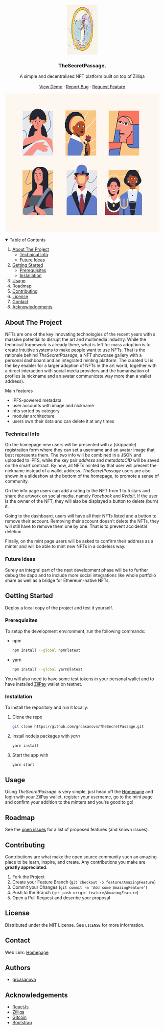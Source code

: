 <!-- MIT License>
[![Contributors][contributors-shield]][contributors-url]
[![Forks][forks-shield]][forks-url]
[![Stargazers][stars-shield]][stars-url]
[![Issues][issues-shield]][issues-url]
[![MIT License][license-shield]][license-url]

<!-- PROJECT LOGO -->
<br />
<p align="center">
  <a href="https://github.com/grcasanova/TheSecretPassage">
    <img src="images/logo.png" alt="Logo" width="100" height="162">
  </a>

  <h3 align="center">TheSecretPassage.</h3>

  <p align="center">
  A simple and decentralised NFT platform built on top of Zilliqa<br />
    <br />
    <a href="https://grcasanova.github.io/TheSecretPassage">View Demo</a>
    ·
    <a href="https://github.com/grcasanova/TheSecretPassage/BUG-TEMPLATE.md">Report Bug</a>
    ·
    <a href="https://github.com/grcasanova/TheSecretPassage/FEATURE-REQUEST.md">Request Feature</a>
  </p>
</p>

<p align="center">
  <img src="images/cover.png" alt="cover" width="600" height="450">
</p>

<!-- TABLE OF CONTENTS -->
<details open="open">
  <summary>Table of Contents</summary>
  <ol>
    <li>
      <a href="#about-the-project">About The Project</a>
      <ul>
        <li><a href="#technical-info">Technical Info</a></li>
        <li><a href="#future-ideas">Future Ideas</a></li>
      </ul>
    </li>
    <li>
      <a href="#getting-started">Getting Started</a>
      <ul>
        <li><a href="#prerequisites">Prerequisites</a></li>
        <li><a href="#installation">Installation</a></li>
      </ul>
    </li>
    <li><a href="#usage">Usage</a></li>
    <li><a href="#roadmap">Roadmap</a></li>
    <li><a href="#contributing">Contributing</a></li>
    <li><a href="#license">License</a></li>
    <li><a href="#contact">Contact</a></li>
    <li><a href="#acknowledgements">Acknowledgements</a></li>
  </ol>
</details>


<!-- ABOUT THE PROJECT -->
## About The Project

NFTs are one of the key innovating technologies of the recent years with a massive potential to disrupt the art and multimedia industry. While the technical framework is already there, what is left for mass adoption is to create intuitive systems to make people want to use NFTs. That is the rationale behind *TheSecretPassage*, a NFT showcase gallery with a personal dashboard and an integrated minting platform.
The curated UI is the key enabler for a larger adoption of NFTs in the art world, together with a direct interaction with social media providers and the humanisation of profiles (a nickname and an avatar communicate way more than a wallet address).

Main features
* IPFS-powered metadata
* user accounts with image and nickname
* nfts sorted by category
* modular architecture
* users own their data and can delete it at any times

### Technical Info
On the homepage new users will be presented with a (skippable) registration form where they can set a username and an avatar image that best represents them. The two info will be combined in a JSON and uploaded to IPFS, while the key pair *address* and *metadataCID* will be saved on the smart contract.
By now, all NFTs minted by that user will present the nickname instead of a wallet address.
*TheSecretPassage* users are also shown in a slideshow at the bottom of the homepage, to promote a sense of community.

On the info page users can add a rating to the NFT from 1 to 5 stars and share the artwork on social media, namely *Facebook* and *Reddit*. If the user is the owner of the NFT, they will also be displayed a button to delete (burn) it.

Going to the dashboard, users will have all their NFTs listed and a button to remove their account. Removing their account doesn't delete the NFTs, they will still have to remove them one by one. That is to prevent accidental deletion.

Finally, on the mint page users will be asked to confirm their address as a minter and will be able to mint new NFTs in a codeless way.

### Future Ideas
Surely an integral part of the next development phase will be to further debug the dapp and to include more social integrations like whole portfolio share as well as a bridge for Ethereum-native NFTs.

<!-- GETTING STARTED -->
## Getting Started

Deploy a local copy of the project and test it yourself.

### Prerequisites

To setup the development environment, run the following commands:

* npm
  ```sh
  npm install --global npm@latest
  ```

* yarn
  ```sh
  npm install --global yarn@latest
  ```

You will also need to have some test tokens in your personal wallet and to have installed [ZilPay](https://zilpay.io/) wallet on testnet.

### Installation

To install the repository and run it locally:

1. Clone the repo
   ```sh
   git clone https://github.com/grcasanova/TheSecretPassage.git
   ```
2. Install nodejs packages with *yarn*
   ```sh
   yarn install
   ```
3. Start the app with
   ```sh
   yarn start
   ```

<!-- USAGE EXAMPLES -->
## Usage

Using *TheSecretPassage* is very simple, just head off the [Homepage](https://grcasanova.github.io/TheSecretPassage) and login with your ZilPay wallet, register your username, go to the mint page and confirm your addition to the minters and you're good to go!

<!-- ROADMAP -->
## Roadmap

See the [open issues](https://github.com/grcasanova/TheSecretPassage/issues) for a list of proposed features (and known issues).

<!-- CONTRIBUTING -->
## Contributing

Contributions are what make the open source community such an amazing place to be learn, inspire, and create. Any contributions you make are **greatly appreciated**.

1. Fork the Project
2. Create your Feature Branch (`git checkout -b feature/AmazingFeature`)
3. Commit your Changes (`git commit -m 'Add some AmazingFeature'`)
4. Push to the Branch (`git push origin feature/AmazingFeature`)
5. Open a Pull Request and describe your proposal

<!-- LICENSE -->
## License

Distributed under the MIT License. See `LICENSE` for more information.

<!-- CONTACT -->
## Contact

Web Link: [Homepage](https://grcasanova.github.io/TheSecretPassage)

<!-- AUTHORS -->
## Authors
* [grcasanova](https://github.com/grcasanova)

<!-- ACKNOWLEDGEMENTS -->
## Acknowledgements
* [ReactJs](https://reactjs.org)
* [Zilliqa](https://www.zilliqa.com/)
* [Gitcoin](https://gitcoin.co)
* [Bootstrap](https://getbootstrap.com)

<!-- MARKDOWN LINKS & IMAGES -->
<!-- https://www.markdownguide.org/basic-syntax/#reference-style-links -->
[contributors-shield]: https://img.shields.io/github/contributors/grcasanova/TheSecretPassage.svg?style=for-the-badge
[contributors-url]: https://github.com/grcasanova/TheSecretPassage/graphs/contributors
[forks-shield]: https://img.shields.io/github/forks/grcasanova/TheSecretPassage.svg?style=for-the-badge
[forks-url]: https://github.com/grcasanova/TheSecretPassage/network/members
[stars-shield]: https://img.shields.io/github/stars/grcasanova/TheSecretPassage.svg?style=for-the-badge
[stars-url]: https://github.com/grcasanova/TheSecretPassage/stargazers
[issues-shield]: https://img.shields.io/github/issues/grcasanova/TheSecretPassage.svg?style=for-the-badge
[issues-url]: https://github.com/grcasanova/TheSecretPassage/issues
[license-shield]: https://img.shields.io/github/license/grcasanova/TheSecretPassage.svg?style=for-the-badge
[license-url]: https://github.com/grcasanova/TheSecretPassage/blob/master/LICENSE.txt
[product-screenshot]: images/screenshot.png
